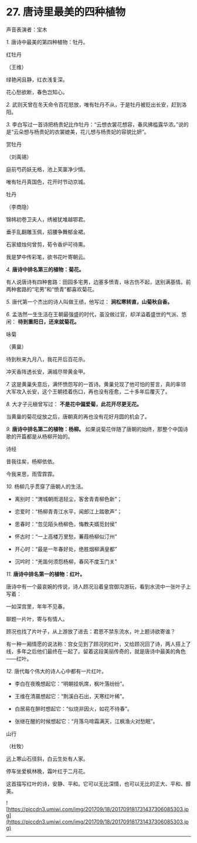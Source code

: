 # 27. 唐诗里最美的四种植物

声音表演者：宝木

 *1.* 唐诗中最美的第四种植物：牡丹。

红牡丹

（王维）

绿艳闲且静，红衣浅复深。

花心愁欲断，春色岂知心。

 *2.* 武则天曾在冬天命令百花怒放，唯有牡丹不从，于是牡丹被贬出长安，赶到洛阳。

 *3.* 李白写过一首诗把杨贵妃比作牡丹：“云想衣裳花想容，春风拂槛露华浓。”说的是“云朵想与杨贵妃的衣裳媲美，花儿想与杨贵妃的容貌比妍”。

赏牡丹

（刘禹锡）

庭前芍药妖无格，池上芙蕖净少情。

唯有牡丹真国色，花开时节动京城。

牡丹

（李商隐）

锦帏初卷卫夫人，绣被犹堆越鄂君。

垂手乱翻雕玉佩，招腰争舞郁金裙。

石家蜡烛何曾剪，荀令香炉可待熏。

我是梦中传彩笔，欲书花叶寄朝云。

 *4.*  **唐诗中排名第三的植物：菊花。**

有人说唐诗有四种套路：田园多宅男，边塞多愤青，咏古伤不起，送别满基情。前两种套路的“宅男”和“愤青”都喜欢菊花。

 *5.* 唐代第一个杰出的诗人叫做王绩，他写过： **涧松寒转直，山菊秋自香。**

 *6.* 孟浩然一生生活在王朝最强盛的时代，虽没做过官，却洋溢着盛世的气派、悠闲： **待到重阳日，还来就菊花。**

咏菊

（黄巢）

待到秋来九月八，我花开后百花杀。

冲天香阵透长安，满城尽带黄金甲。

 *7.* 这是黄巢失意后，满怀愤怨写的一首诗。黄巢兑现了他可怕的誓言，真的率领大军攻入长安，这个王朝捂着伤口，再也没有痊愈，二十多年后覆灭了。

 *8.* 大才子元稹曾写过： **不是花中偏爱菊，此花开尽更无花。**

当黄巢的菊花绽放之后，唐朝真的再也没有花好月圆的机会了。

 *9.*  **唐诗中排名第二的植物：杨柳。** 如果说菊花伴随了唐朝的始终，那整个中国诗歌的开篇都是从杨柳开始的。

诗经

昔我往矣，杨柳依依。

今我来思，雨雪霏霏。

 *10.* 杨柳几乎贯穿了唐朝人的生活。

* 离别时：“渭城朝雨浥轻尘，客舍青青柳色新”；

* 恋爱时：“杨柳青青江水平，闻郎江上踏歌声”；

* 思春时：“忽见陌头杨柳色，悔教夫婿觅封侯”

* 怀古时：“一上高楼万里愁，蒹葭杨柳似汀州”

* 开心时：“最是一年春好处，绝胜烟柳满皇都”

* 沉吟时：“羌笛何须怨杨柳，春风不度玉门关”

 *11.*  **唐诗中排名第一的植物：红叶。**

唐诗中有一个最哀婉的传说，诗人顾况沿着皇宫御沟游玩，看到水流中一张叶子上写着：

一如深宫里，年年不见春。

聊题一片叶，寄与有情人。

顾况也找了片叶子，从上游放了进去：君恩不禁东流水，叶上题诗欲寄谁？

有一种一厢情愿的说法称：宫女见到了顾况的红叶，又给顾况回了诗，两人搭上了线，多年之后他们最终在一起了。留着这段美丽传奇的，就是唐诗中最美的角色——红叶。

 *12.* 唐代每个伟大的诗人心中都有一片红叶。

* 李白在夜晚想起它：“明朝挂帆席，枫叶落纷纷”。

* 王维在清晨想起它：“荆溪白石出，天寒红叶稀”。

* 白居易在醉时想起它：“似烧非因火，如花不待春”。

* 张继在醒的时候想起它：“月落乌啼霜满天，江枫渔火对愁眠”。

山行

（杜牧）

远上寒山石径斜，白云生处有人家。

停车坐爱枫林晚，霜叶红于二月花。

这首描写红叶的诗，安静、平和。它可以无比深情，也可以无比的正大、平和、醇美。

![https://piccdn3.umiwi.com/img/201709/18/201709181731437306085303.jpg](https://piccdn3.umiwi.com/img/201709/18/201709181731437306085303.jpg)

---
